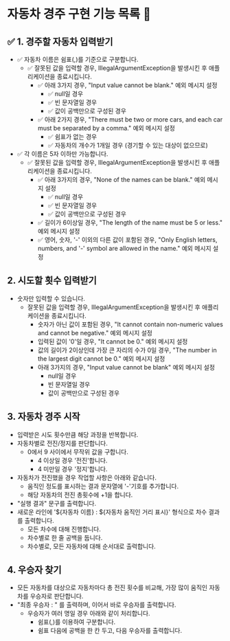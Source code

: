 # 자동차 경주 구현 기능 목록 📜

## ✅ 1. 경주할 자동차 입력받기

- ✅ 자동차 이름은 쉼표(,)를 기준으로 구분합니다.
    - ✅ 잘못된 값을 입력할 경우, IllegalArgumentException을 발생시킨 후 애플리케이션을 종료시킵니다.
        - ✅ 아래 3가지 경우, "Input value cannot be blank." 예외 메시지 설정
            - ✅ null일 경우
            - ✅ 빈 문자열일 경우
            - ✅ 값이 공백만으로 구성된 경우
        - ✅ 아래 2가지 경우, "There must be two or more cars, and each car must be separated by a comma." 예외 메시지 설정
            - ✅ 쉼표가 없는 경우
            - ✅ 자동차의 개수가 1개일 경우 (경기할 수 있는 대상이 없으므로)
- ✅ 각 이름은 5자 이하만 가능합니다.
    - ✅ 잘못된 값을 입력할 경우, IllegalArgumentException을 발생시킨 후 애플리케이션을 종료시킵니다.
        - ✅ 아래 3가지의 경우, "None of the names can be blank." 예외 메시지 설정
            - ✅ null일 경우
            - ✅ 빈 문자열일 경우
            - ✅ 값이 공백만으로 구성된 경우
        - ✅ 길이가 6이상일 경우, "The length of the name must be 5 or less." 예외 메시지 설정
        - ✅ 영어, 숫자, '-' 이외의 다른 값이 포함된 경우, "Only English letters, numbers, and '-' symbol are allowed in the name." 예외
          메시지 설정

## 2. 시도할 횟수 입력받기

- 숫자만 입력할 수 있습니다.
    - 잘못된 값을 입력할 경우, IllegalArgumentException을 발생시킨 후 애플리케이션을 종료시킵니다.
        - 숫자가 아닌 값이 포함된 경우, "It cannot contain non-numeric values and cannot be negative." 예외 메시지 설정
        - 입력된 값이 '0'일 경우, "It cannot be 0." 예외 메시지 설정
        - 값의 길이가 2이상인데 가장 큰 자리의 수가 0일 경우, "The number in the largest digit cannot be 0." 예외 메시지 설정
        - 아래 3가지의 경우, "Input value cannot be blank" 예외 메시지 설정
            - null일 경우
            - 빈 문자열일 경우
            - 값이 공백만으로 구성된 경우

## 3. 자동차 경주 시작

- 입력받은 시도 횟수만큼 해당 과정을 반복합니다.
- 자동차별로 전진/정지를 판단합니다.
    - 0에서 9 사이에서 무작위 값을 구합니다.
        - 4 이상일 경우 '전진'합니다.
        - 4 미만일 경우 '정지'합니다.
- 자동차가 전진했을 경우 작업할 사항은 아래와 같습니다.
    - 움직인 정도를 표시하는 결과 문자열에 '-'기호를 추가합니다.
    - 해당 자동차의 전진 총횟수에 +1을 합니다.
- "실행 결과" 문구를 출력합니다.
- 새로운 라인에 '${자동차 이름} : ${자동차 움직인 거리 표시}' 형식으로 차수 결과를 출력합니다.
    - 모든 차수에 대해 진행합니다.
    - 차수별로 한 줄 공백을 둡니다.
    - 차수별로, 모든 자동차에 대해 순서대로 출력합니다.

## 4. 우승자 찾기

- 모든 자동차를 대상으로 자동차마다 총 전진 횟수를 비교해, 가장 많이 움직인 자동차를 우승자로 판단합니다.
- "최종 우승자 : " 를 출력하며, 이어서 바로 우승자를 출력합니다.
    - 우승자가 여러 명일 경우 아래와 같이 처리합니다.
        - 쉼표(,)를 이용하여 구분합니다.
        - 쉼표 다음에 공백을 한 칸 두고, 다음 우승자를 출력합니다.
